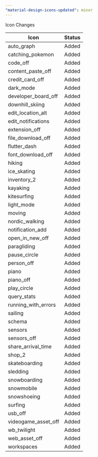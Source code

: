 ```yaml
---
"material-design-icons-updated": minor
---
```


Icon Changes

| Icon                | Status |
| ------------------- | ------ |
| auto_graph          | Added  |
| catching_pokemon    | Added  |
| code_off            | Added  |
| content_paste_off   | Added  |
| credit_card_off     | Added  |
| dark_mode           | Added  |
| developer_board_off | Added  |
| downhill_skiing     | Added  |
| edit_location_alt   | Added  |
| edit_notifications  | Added  |
| extension_off       | Added  |
| file_download_off   | Added  |
| flutter_dash        | Added  |
| font_download_off   | Added  |
| hiking              | Added  |
| ice_skating         | Added  |
| inventory_2         | Added  |
| kayaking            | Added  |
| kitesurfing         | Added  |
| light_mode          | Added  |
| moving              | Added  |
| nordic_walking      | Added  |
| notification_add    | Added  |
| open_in_new_off     | Added  |
| paragliding         | Added  |
| pause_circle        | Added  |
| person_off          | Added  |
| piano               | Added  |
| piano_off           | Added  |
| play_circle         | Added  |
| query_stats         | Added  |
| running_with_errors | Added  |
| sailing             | Added  |
| schema              | Added  |
| sensors             | Added  |
| sensors_off         | Added  |
| share_arrival_time  | Added  |
| shop_2              | Added  |
| skateboarding       | Added  |
| sledding            | Added  |
| snowboarding        | Added  |
| snowmobile          | Added  |
| snowshoeing         | Added  |
| surfing             | Added  |
| usb_off             | Added  |
| videogame_asset_off | Added  |
| wb_twilight         | Added  |
| web_asset_off       | Added  |
| workspaces          | Added  |
